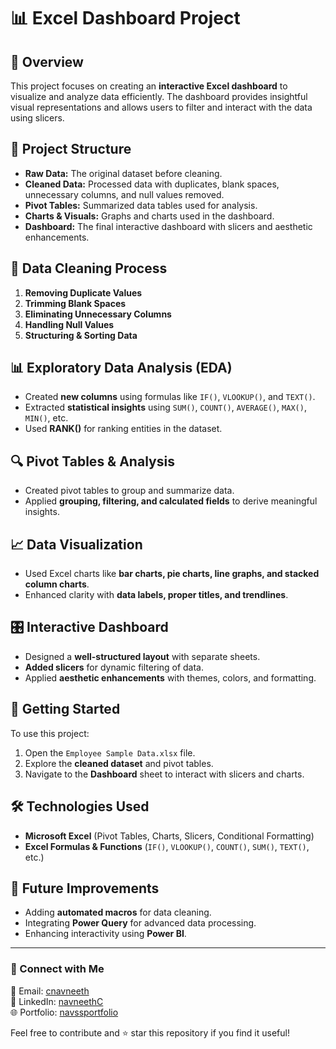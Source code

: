 # 📊 Excel Dashboard Project

## 📝 Overview
This project focuses on creating an **interactive Excel dashboard** to visualize and analyze data efficiently. The dashboard provides insightful visual representations and allows users to filter and interact with the data using slicers.

## 📂 Project Structure
- **Raw Data:** The original dataset before cleaning.
- **Cleaned Data:** Processed data with duplicates, blank spaces, unnecessary columns, and null values removed.
- **Pivot Tables:** Summarized data tables used for analysis.
- **Charts & Visuals:** Graphs and charts used in the dashboard.
- **Dashboard:** The final interactive dashboard with slicers and aesthetic enhancements.

## 🔧 Data Cleaning Process
1. **Removing Duplicate Values**
2. **Trimming Blank Spaces**
3. **Eliminating Unnecessary Columns**
4. **Handling Null Values**
5. **Structuring & Sorting Data**

## 📊 Exploratory Data Analysis (EDA)
- Created **new columns** using formulas like `IF()`, `VLOOKUP()`, and `TEXT()`.
- Extracted **statistical insights** using `SUM()`, `COUNT()`, `AVERAGE()`, `MAX()`, `MIN()`, etc.
- Used **RANK()** for ranking entities in the dataset.

## 🔍 Pivot Tables & Analysis
- Created pivot tables to group and summarize data.
- Applied **grouping, filtering, and calculated fields** to derive meaningful insights.

## 📈 Data Visualization
- Used Excel charts like **bar charts, pie charts, line graphs, and stacked column charts**.
- Enhanced clarity with **data labels, proper titles, and trendlines**.

## 🎛️ Interactive Dashboard
- Designed a **well-structured layout** with separate sheets.
- **Added slicers** for dynamic filtering of data.
- Applied **aesthetic enhancements** with themes, colors, and formatting.

## 🚀 Getting Started
To use this project:
1. Open the `Employee Sample Data.xlsx` file.
2. Explore the **cleaned dataset** and pivot tables.
3. Navigate to the **Dashboard** sheet to interact with slicers and charts.

## 🛠️ Technologies Used
- **Microsoft Excel** (Pivot Tables, Charts, Slicers, Conditional Formatting)
- **Excel Formulas & Functions** (`IF()`, `VLOOKUP()`, `COUNT()`, `SUM()`, `TEXT()`, etc.)

## 📌 Future Improvements
- Adding **automated macros** for data cleaning.
- Integrating **Power Query** for advanced data processing.
- Enhancing interactivity using **Power BI**.


---
### 🔗 Connect with Me
📧 Email: [cnavneeth](mailto:cnavneeth@gmail.com)  
💼 LinkedIn: [navneethC](https://www.linkedin.com/in/navneeth-c-a07279259/)  
🌐 Portfolio: [navssportfolio](https://navssportfolio.web.app/)  

Feel free to contribute and ⭐ star this repository if you find it useful!
